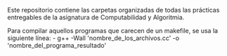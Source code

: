 Este repositorio contiene las carpetas organizadas de todas las prácticas entregables de la asignatura de Computabilidad y Algoritmia. 

Para compilar aquellos programas que carecen de un makefile, se usa la siguiente línea:
	- g++ -Wall 'nombre_de_los_archivos.cc' -o 'nombre_del_programa_resultado'
